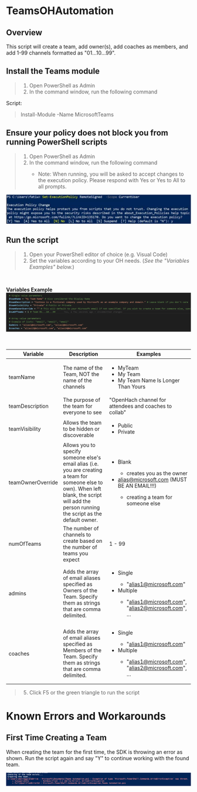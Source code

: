 # TeamsOHAutomation

## Overview
This script will create a team, add owner(s), add coaches as members, and add 1-99 channels formatted as "01…10…99".

## Install the Teams module
>1. Open PowerShell as Admin
>2. In the command window, run the following command

Script:<br>
>Install-Module -Name MicrosoftTeams

## Ensure your policy does not block you from running PowerShell scripts
><ol>
><li>Open PowerShell as Admin</li>
><li>In the command window, run the following command</li>
><ul><li>Note: When running, you will be asked to accept changes to the execution policy. Please respond with Yes or Yes to All to all prompts.</li></ul></ol>

![Example of enabling PS](/Images/powershell_enable.png)

## Run the script
>1. Open your PowerShell editor of choice (e.g. Visual Code)
>2. Set the variables according to your OH needs. (<em>See the "Variables Examples" below.</em>)

<br>

<strong>Variables Example</strong><br>
![Example of variables](Images/variable_examples.png)

<br>

Variable | Description | Examples
--- | --- | ---
teamName | The name of the Team, NOT the name of the channels | <ul><li>MyTeam</li><li>My Team</li><li>My Team Name Is Longer Than Yours</li>
teamDescription | The purpose of the team for everyone to see | "OpenHach channel for attendees and coaches to collab"
teamVisibility | Allows the team to be hidden or discoverable | <ul><li>Public</li><li>Private</li></ul>
teamOwnerOverride | Allows you to specify someone else's email alias (i.e. you are creating a team for someone else to own). When left blank, the script will add the person running the script as the default owner. | <ul><li>Blank</li><ul><li>creates you as the owner</li></ul><li>alias@microsoft.com (MUST BE AN EMAIL!!!)</li><ul><li>creating a team for someone else</li></ul></ul>
numOfTeams | The number of channels to create based on the number of teams you expect | 1 - 99
admins | Adds the array of email aliases specified as Owners of the Team. Specify them as strings that are comma delimited. | <ul><li>Single</li><ul><li>"alias1@microsoft.com"</li></ul><li>Multiple</li><ul><li>"alias1@microsoft.com", "alias2@microsoft.com", …</li></ul></ul>
coaches | Adds the array of email aliases specified as Members of the Team. Specify them as strings that are comma delimited. | <ul><li>Single</li><ul><li>"alias1@microsoft.com"</li></ul><li>Multiple</li><ul><li>"alias1@microsoft.com", "alias2@microsoft.com", …</li></ul></ul>

>5. Click F5 or the green triangle to run the script

# Known Errors and Workarounds

## First Time Creating a Team
When creating the team for the first time, the SDK is throwing an error as shown. Run the script again and say "Y" to continue working with the found team.

![Error thrown the first time you create a team](Images/sdk_error.png)